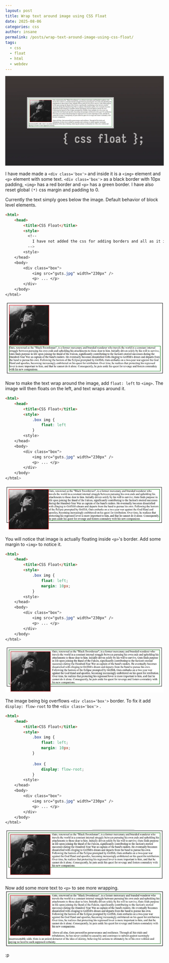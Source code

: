 ```yaml
---
layout: post
title: Wrap text around image using CSS Float
date: 2025-08-06
categories: css
author: insane
permalink: /posts/wrap-text-around-image-using-css-float/
tags:
  - css
  - float
  - html
  - webdev
---
```


![Thumbnail for the post](/assets/wrap-text-around-image-using-css-float/thumbnail.webp)

I have made made a `<div class='box'>` and inside it is a `<img>` element and `<p>` element with some text. `<div class='box'>` as a black border with 10px padding, `<img>` has a red border and `<p>` has a green border. I have also reset global `(*)` css margin and padding to 0.

Currently the text simply goes below the image. Default behavior of block level elements.

```html
<html>
    <head>
        <title>CSS Float</title>
        <style>
          <!-- 
            I have not added the css for adding borders and all as it is very                simple to implement, and will make the code long for no reason.
          -->
        <style>
    </head>
    <body>
        <div class="box">
            <img src="guts.jpg" width="230px" />
            <p> ... </p>
        </div>
    </body>
</html>
```

![A main div with class=box with a image element and paragraph element inside it. No css float is applied to the image so the paragraph element simply goes below the image.](/assets/wrap-text-around-image-using-css-float/css-no-float.webp)

Now to make the text wrap around the image, add `float: left` to `<img>`. The image will then floats on the left, and text wraps around it.

```html
<html>
    <head>
        <title>CSS Float</title>
        <style>
			.box img {
				float: left
			}
        <style>
    </head>
    <body>
        <div class="box">
            <img src="guts.jpg" width="230px" />
            <p> ... </p>
        </div>
    </body>
</html>
```

![CSS float applied to the image so the paragraph element's text wraps around the image.](/assets/wrap-text-around-image-using-css-float/css-float-with-no-padding-no-margin.webp)

You will notice that image is actually floating inside `<p>`'s border. Add some margin to `<img>` to notice it.

```html
<html>
    <head>
        <title>CSS Float</title>
        <style>
			.box img {
				float: left;
				margin: 10px;
			}
        <style>
    </head>
    <body>
        <div class="box">
            <img src="guts.jpg" width="230px" />
            <p> ... </p>
        </div>
    </body>
</html>
```

![Margin of 10px is added to the image element to depict it is floating inside paragraph element's border.](/assets/wrap-text-around-image-using-css-float/css-float.webp)

The image being big overflows `<div class='box'>`  border. To fix it add `display: flow-root` to the `<div class='box'>` .

```html
<html>
    <head>
        <title>CSS Float</title>
        <style>
			.box img {
				float: left;
				margin: 10px;
			}
			
			.box {
				display: flow-root;
			}
        <style>
    </head>
    <body>
        <div class="box">
            <img src="guts.jpg" width="230px" />
            <p> ... </p>
        </div>
    </body>
</html>
```
![display: flow-root applied to div with class=box so image doesn't overflow it.](/assets/wrap-text-around-image-using-css-float/flow-root-applied.webp)

Now add some more text to `<p>` to see more wrapping.
![More text added to the paragraph element to show proper wrapping of its text around the image.](/assets/wrap-text-around-image-using-css-float/more-text.webp)

:p